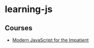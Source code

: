 # learning-js

## Courses
* [Modern JavaScript for the Impatient](https://learning.oreilly.com/videos/modern-javascript-for/9780135812778/)
